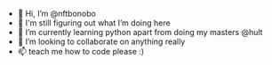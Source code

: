 - 👋 Hi, I’m @nftbonobo
- 👀 I'm still figuring out what I’m doing here 
- 🌱 I’m currently learning python apart from doing my masters @hult
- 💞️ I’m looking to collaborate on anything really
- 📫 teach me how to code please :) 

<!---
nftbonobo/nftbonobo is a ✨ special ✨ repository because its `README.md` (this file) appears on your GitHub profile.
You can click the Preview link to take a look at your changes.
--->
